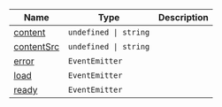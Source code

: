 <section id="main" data-note="AUTO-GENERATED CONTENT, DO NOT EDIT DIRECTLY!">

| Name                                                                                                       | Type                             | Description |
| ---------------------------------------------------------------------------------------------------------- | -------------------------------- | ----------- |
| [content](https://nguix-starter.lamnhan.com/content/reference/classes/contentcomponent.html#content)       | <code>undefined \| string</code> |             |
| [contentSrc](https://nguix-starter.lamnhan.com/content/reference/classes/contentcomponent.html#contentsrc) | <code>undefined \| string</code> |             |
| [error](https://nguix-starter.lamnhan.com/content/reference/classes/contentcomponent.html#error)           | <code>EventEmitter<any></code>   |             |
| [load](https://nguix-starter.lamnhan.com/content/reference/classes/contentcomponent.html#load)             | <code>EventEmitter<any></code>   |             |
| [ready](https://nguix-starter.lamnhan.com/content/reference/classes/contentcomponent.html#ready)           | <code>EventEmitter<void></code>  |             |

</section>
